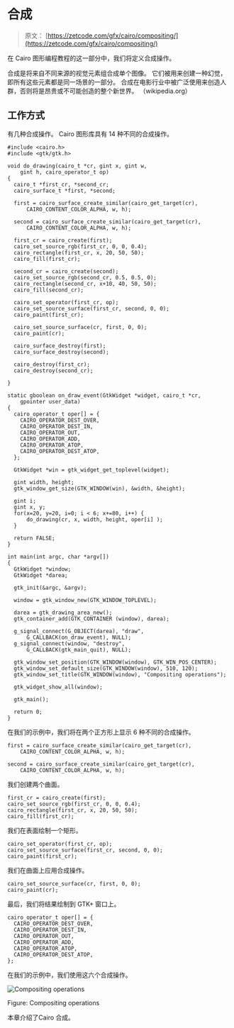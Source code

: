 # 合成

> 原文： [https://zetcode.com/gfx/cairo/compositing/](https://zetcode.com/gfx/cairo/compositing/)

在 Cairo 图形编程教程的这一部分中，我们将定义合成操作。

合成是将来自不同来源的视觉元素组合成单个图像。 它们被用来创建一种幻觉，即所有这些元素都是同一场景的一部分。 合成在电影行业中被广泛使用来创造人群，否则将是昂贵或不可能创造的整个新世界。 （wikipedia.org）

## 工作方式

有几种合成操作。 Cairo 图形库具有 14 种不同的合成操作。

```
#include <cairo.h>
#include <gtk/gtk.h>

void do_drawing(cairo_t *cr, gint x, gint w,
    gint h, cairo_operator_t op)
{
  cairo_t *first_cr, *second_cr;
  cairo_surface_t *first, *second;

  first = cairo_surface_create_similar(cairo_get_target(cr),
      CAIRO_CONTENT_COLOR_ALPHA, w, h);

  second = cairo_surface_create_similar(cairo_get_target(cr),
      CAIRO_CONTENT_COLOR_ALPHA, w, h);

  first_cr = cairo_create(first);
  cairo_set_source_rgb(first_cr, 0, 0, 0.4);
  cairo_rectangle(first_cr, x, 20, 50, 50);
  cairo_fill(first_cr);

  second_cr = cairo_create(second);
  cairo_set_source_rgb(second_cr, 0.5, 0.5, 0);
  cairo_rectangle(second_cr, x+10, 40, 50, 50);
  cairo_fill(second_cr);

  cairo_set_operator(first_cr, op);
  cairo_set_source_surface(first_cr, second, 0, 0);
  cairo_paint(first_cr);

  cairo_set_source_surface(cr, first, 0, 0);
  cairo_paint(cr);

  cairo_surface_destroy(first);
  cairo_surface_destroy(second);

  cairo_destroy(first_cr);
  cairo_destroy(second_cr);

}

static gboolean on_draw_event(GtkWidget *widget, cairo_t *cr, 
    gpointer user_data)
{      
  cairo_operator_t oper[] = {
    CAIRO_OPERATOR_DEST_OVER, 
    CAIRO_OPERATOR_DEST_IN, 
    CAIRO_OPERATOR_OUT,
    CAIRO_OPERATOR_ADD, 
    CAIRO_OPERATOR_ATOP,
    CAIRO_OPERATOR_DEST_ATOP,
  };

  GtkWidget *win = gtk_widget_get_toplevel(widget);

  gint width, height;
  gtk_window_get_size(GTK_WINDOW(win), &width, &height);

  gint i;
  gint x, y;
  for(x=20, y=20, i=0; i < 6; x+=80, i++) {
      do_drawing(cr, x, width, height, oper[i] );
  }

  return FALSE;
}

int main(int argc, char *argv[])
{
  GtkWidget *window;
  GtkWidget *darea;  

  gtk_init(&argc, &argv);

  window = gtk_window_new(GTK_WINDOW_TOPLEVEL);

  darea = gtk_drawing_area_new();
  gtk_container_add(GTK_CONTAINER (window), darea);

  g_signal_connect(G_OBJECT(darea), "draw", 
      G_CALLBACK(on_draw_event), NULL);  
  g_signal_connect(window, "destroy",
      G_CALLBACK(gtk_main_quit), NULL);

  gtk_window_set_position(GTK_WINDOW(window), GTK_WIN_POS_CENTER);
  gtk_window_set_default_size(GTK_WINDOW(window), 510, 120);
  gtk_window_set_title(GTK_WINDOW(window), "Compositing operations");

  gtk_widget_show_all(window);

  gtk_main();

  return 0;
}

```

在我们的示例中，我们将在两个正方形上显示 6 种不同的合成操作。

```
first = cairo_surface_create_similar(cairo_get_target(cr),
    CAIRO_CONTENT_COLOR_ALPHA, w, h);

second = cairo_surface_create_similar(cairo_get_target(cr),
    CAIRO_CONTENT_COLOR_ALPHA, w, h);

```

我们创建两个曲面。

```
first_cr = cairo_create(first);
cairo_set_source_rgb(first_cr, 0, 0, 0.4);
cairo_rectangle(first_cr, x, 20, 50, 50);
cairo_fill(first_cr);

```

我们在表面绘制一个矩形。

```
cairo_set_operator(first_cr, op);
cairo_set_source_surface(first_cr, second, 0, 0);
cairo_paint(first_cr);

```

我们在曲面上应用合成操作。

```
cairo_set_source_surface(cr, first, 0, 0);
cairo_paint(cr);

```

最后，我们将结果绘制到 GTK+ 窗口上。

```
cairo_operator_t oper[] = {
  CAIRO_OPERATOR_DEST_OVER, 
  CAIRO_OPERATOR_DEST_IN, 
  CAIRO_OPERATOR_OUT,
  CAIRO_OPERATOR_ADD, 
  CAIRO_OPERATOR_ATOP,
  CAIRO_OPERATOR_DEST_ATOP,
};

```

在我们的示例中，我们使用这六个合成操作。

![Compositing operations](img/9af144b01e6fe4dff801619d7b19a31e.jpg)

Figure: Compositing operations

本章介绍了Cairo 合成。
